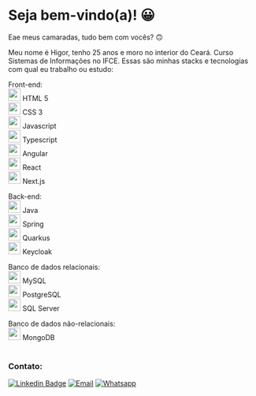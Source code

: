 # Seja bem-vindo(a)! 😀

Eae meus camaradas, tudo bem com vocês? 🙃

Meu nome é Higor, tenho 25 anos e moro no interior do Ceará. Curso Sistemas de Informações no IFCE.
Essas são minhas stacks e tecnologias com qual eu trabalho ou estudo:

Front-end:
<br>
<img src="https://cdn.jsdelivr.net/gh/devicons/devicon/icons/html5/html5-original-wordmark.svg" width="25" height="25" />
 HTML 5
<br>
<img src="https://cdn.jsdelivr.net/gh/devicons/devicon/icons/css3/css3-original-wordmark.svg" width="25" height="25" /> CSS 3
<br>
<img src="https://cdn.jsdelivr.net/gh/devicons/devicon/icons/javascript/javascript-plain.svg" width="25" height="25" /> Javascript
<br>
<img src="https://cdn.jsdelivr.net/gh/devicons/devicon/icons/typescript/typescript-plain.svg" width="25" height="25" /> Typescript
<br>
<img src="https://cdn.jsdelivr.net/gh/devicons/devicon/icons/angularjs/angularjs-original.svg" width="25" height="25" /> Angular
<br>
<img src="https://upload.wikimedia.org/wikipedia/commons/a/a7/React-icon.svg" width="25" height="25" /> React
<br>
<img src="https://img.icons8.com/?size=100&id=r2OarXWQc7B6&format=png&color=FFFFFF" width="25" height="25" /> Next.js
<br>

Back-end:
<br>
<img src="https://cdn.jsdelivr.net/gh/devicons/devicon/icons/java/java-original-wordmark.svg" width="25" height="25" /> Java
<br>
<img src="https://cdn.jsdelivr.net/gh/devicons/devicon/icons/spring/spring-original.svg" width="25" height="25" /> Spring
<br>
<img src="https://i.imgur.com/aAWLm6X.png" width="25" height="25" /> Quarkus
<br>
<img src="https://i.imgur.com/oPGxg6B.png" width="25" height="25" /> Keycloak
<br>

Banco de dados relacionais:
<br>
<img src="https://cdn.jsdelivr.net/gh/devicons/devicon/icons/mysql/mysql-original.svg" width="25" height="25" /> MySQL
<br>
<img src="https://cdn.jsdelivr.net/gh/devicons/devicon/icons/postgresql/postgresql-original.svg" width="25" height="25" /> PostgreSQL
<br>
<img src="https://i.imgur.com/J8J3RWo.png" width="25" height="25" /> SQL Server
<br>

Banco de dados não-relacionais:
<br>
<img src="https://cdn.jsdelivr.net/gh/devicons/devicon/icons/mongodb/mongodb-original-wordmark.svg" width="25" height="25" /> MongoDB
<br> <br>

### Contato:

[![Linkedin Badge](https://img.shields.io/badge/LinkedIn-0077B5?style=for-the-badge&logo=linkedin&logoColor=white&link=https://www.linkedin.com/in/higor-morais-de-lima-952a62213/)](https://www.linkedin.com/in/higor-morais-de-lima-952a62213/)
[![Email](https://img.shields.io/badge/Gmail-D14836?style=for-the-badge&logo=gmail&logoColor=white)](https://criarmeulink.com.br/u/1670741587)
[![Whatsapp](https://img.shields.io/badge/WhatsApp-25D366?style=for-the-badge&logo=whatsapp&logoColor=white)](https://wa.me/5588999118919)
